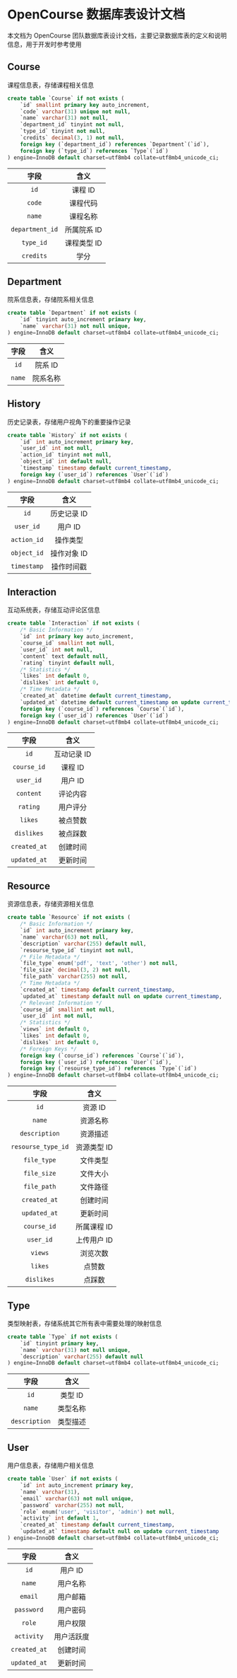 # OpenCourse 数据库表设计文档

本文档为 OpenCourse 团队数据库表设计文档，主要记录数据库表的定义和说明信息，用于开发时参考使用

## Course

课程信息表，存储课程相关信息

```sql
create table `Course` if not exists (
    `id` smallint primary key auto_increment,
    `code` varchar(31) unique not null,
    `name` varchar(31) not null,
    `department_id` tinyint not null,
    `type_id` tinyint not null,
    `credits` decimal(3, 1) not null,
    foreign key (`department_id`) references `Department`(`id`),
    foreign key (`type_id`) references `Type`(`id`)
) engine=InnoDB default charset=utf8mb4 collate=utf8mb4_unicode_ci;
```

|      字段      |       含义       |
|:--------------:|:---------------:|
| `id`           | 课程 ID          |
| `code`         | 课程代码         |
| `name`         | 课程名称         |
| `department_id`| 所属院系 ID      |
| `type_id`      | 课程类型 ID      |
| `credits`      | 学分             |

## Department

院系信息表，存储院系相关信息

```sql
create table `Department` if not exists (
    `id` tinyint auto_increment primary key,
    `name` varchar(31) not null unique,
) engine=InnoDB default charset=utf8mb4 collate=utf8mb4_unicode_ci;
```

|   字段   |       含义       |
|:--------:|:---------------:|
| `id`     | 院系 ID          |
| `name`   | 院系名称         |

## History

历史记录表，存储用户视角下的重要操作记录

```sql
create table `History` if not exists (
    `id` int auto_increment primary key,
    `user_id` int not null,
    `action_id` tinyint not null,
    `object_id` int default null,
    `timestamp` timestamp default current_timestamp,
    foreign key (`user_id`) references `User`(`id`)
) engine=InnoDB default charset=utf8mb4 collate=utf8mb4_unicode_ci;
```

|   字段      |       含义       |
|:-----------:|:---------------:|
| `id`        | 历史记录 ID      |
| `user_id`   | 用户 ID          |
| `action_id` | 操作类型         |
| `object_id` | 操作对象 ID      |
| `timestamp` | 操作时间戳       |

## Interaction

互动系统表，存储互动评论区信息

```sql
create table `Interaction` if not exists (
    /* Basic Information */
    `id` int primary key auto_increment,
    `course_id` smallint not null,
    `user_id` int not null,
    `content` text default null,
    `rating` tinyint default null,
    /* Statistics */
    `likes` int default 0,
    `dislikes` int default 0,
    /* Time Metadata */
    `created_at` datetime default current_timestamp,
    `updated_at` datetime default current_timestamp on update current_timestamp,
    foreign key (`course_id`) references `Course`(`id`),
    foreign key (`user_id`) references `User`(`id`)
) engine=InnoDB default charset=utf8mb4 collate=utf8mb4_unicode_ci;
```

|   字段       |       含义       |
|:------------:|:----------------:|
| `id`         | 互动记录 ID      |
| `course_id`  | 课程 ID          |
| `user_id`    | 用户 ID          |
| `content`    | 评论内容         |
| `rating`     | 用户评分         |
| `likes`      | 被点赞数         |
| `dislikes`   | 被点踩数         |
| `created_at` | 创建时间         |
| `updated_at` | 更新时间         |

## Resource

资源信息表，存储资源相关信息

```sql
create table `Resource` if not exists (
    /* Basic Information */
    `id` int auto_increment primary key,
    `name` varchar(63) not null,
    `description` varchar(255) default null,
    `resourse_type_id` tinyint not null,
    /* File Metadata */
    `file_type` enum('pdf', 'text', 'other') not null,
    `file_size` decimal(3, 2) not null,
    `file_path` varchar(255) not null,
    /* Time Metadata */
    `created_at` timestamp default current_timestamp,
    `updated_at` timestamp default null on update current_timestamp,
    /* Relevant Information */
    `course_id` smallint not null,
    `user_id` int not null,
    /* Statistics */
    `views` int default 0,
    `likes` int default 0,
    `dislikes` int default 0,
    /* Foreign Keys */
    foreign key (`course_id`) references `Course`(`id`),
    foreign key (`user_id`) references `User`(`id`),
    foreign key (`resourse_type_id`) references `Type`(`id`)
) engine=InnoDB default charset=utf8mb4 collate=utf8mb4_unicode_ci;
```

|       字段        |       含义       |
|:-----------------:|:----------------:|
| `id`             | 资源 ID          |
| `name`           | 资源名称         |
| `description`    | 资源描述         |
| `resourse_type_id`| 资源类型 ID      |
| `file_type`      | 文件类型         |
| `file_size`      | 文件大小         |
| `file_path`      | 文件路径         |
| `created_at`     | 创建时间         |
| `updated_at`     | 更新时间         |
| `course_id`      | 所属课程 ID      |
| `user_id`        | 上传用户 ID      |
| `views`          | 浏览次数         |
| `likes`          | 点赞数           |
| `dislikes`       | 点踩数           |

## Type

类型映射表，存储系统其它所有表中需要处理的映射信息

```sql
create table `Type` if not exists (
    `id` tinyint primary key,
    `name` varchar(31) not null unique,
    `description` varchar(255) default null
) engine=InnoDB default charset=utf8mb4 collate=utf8mb4_unicode_ci;
```

|   字段        |       含义       |
|:-------------:|:---------------:|
| `id`          | 类型 ID          |
| `name`        | 类型名称         |
| `description` | 类型描述         |

## User

用户信息表，存储用户相关信息

```sql
create table `User` if not exists (
    `id` int auto_increment primary key,
    `name` varchar(31),
    `email` varchar(63) not null unique,
    `password` varchar(255) not null,
    `role` enum('user', 'visitor', 'admin') not null,
    `activity` int default 1,
    `created_at` timestamp default current_timestamp,
    `updated_at` timestamp default null on update current_timestamp
) engine=InnoDB default charset=utf8mb4 collate=utf8mb4_unicode_ci;
```

|   字段       |       含义       |
|:------------:|:---------------:|
| `id`         | 用户 ID          |
| `name`       | 用户名称         |
| `email`      | 用户邮箱         |
| `password`   | 用户密码         |
| `role`       | 用户权限         |
| `activity`   | 用户活跃度       |
| `created_at` | 创建时间         |
| `updated_at` | 更新时间         |
